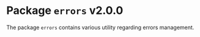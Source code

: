 # Package `errors` v2.0.0

The package `errors` contains various utility regarding errors management.
